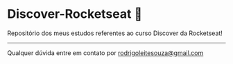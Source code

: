 # Discover-Rocketseat 📕

Repositório dos meus estudos referentes ao curso Discover da Rocketseat!

------------------------------------------------------------------

Qualquer dúvida entre em contato por <a href="mailto:rodrigoleitesouza@gmail.com?">rodrigoleitesouza@gmail.com</a>
